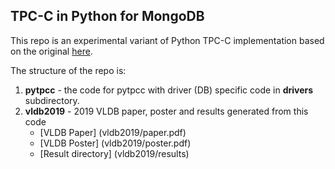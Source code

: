 ## TPC-C in Python for MongoDB

This repo is an experimental variant of Python TPC-C implementation based on the original [here](http://github.com/apavlo/py-tpcc).

The structure of the repo is:

1. **pytpcc** - the code for pytpcc with driver (DB) specific code in **drivers** subdirectory.
2. **vldb2019** - 2019 VLDB paper, poster and results generated from this code
      * [VLDB Paper] (vldb2019/paper.pdf)
      * [VLDB Poster] (vldb2019/poster.pdf)
      * [Result directory] (vldb2019/results)


